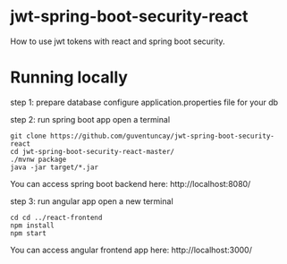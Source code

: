 # jwt-spring-boot-security-react
How to use jwt tokens with react and spring boot security.

# Running locally
step 1: prepare database
configure application.properties file for your db

step 2: run spring boot app
open a terminal
```
git clone https://github.com/guventuncay/jwt-spring-boot-security-react
cd jwt-spring-boot-security-react-master/
./mvnw package
java -jar target/*.jar
```
You can access spring boot backend here: http://localhost:8080/

step 3: run angular app
open a new terminal
```
cd cd ../react-frontend
npm install
npm start
```
You can access angular frontend app here: http://localhost:3000/
